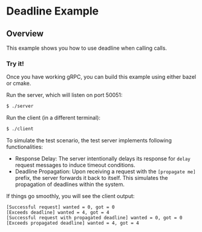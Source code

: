 # Deadline Example

## Overview

This example shows you how to use deadline when calling calls.

### Try it!

Once you have working gRPC, you can build this example using either bazel or cmake.

Run the server, which will listen on port 50051:

```sh
$ ./server
```

Run the client (in a different terminal):

```sh
$ ./client
```

To simulate the test scenario, the test server implements following functionalities:
- Response Delay: The server intentionally delays its response for `delay` request messages to induce timeout conditions.
- Deadline Propagation: Upon receiving a request with the `[propagate me]` prefix, the server forwards it back to itself.
  This simulates the propagation of deadlines within the system.

If things go smoothly, you will see the client output:

```
[Successful request] wanted = 0, got = 0
[Exceeds deadline] wanted = 4, got = 4
[Successful request with propagated deadline] wanted = 0, got = 0
[Exceeds propagated deadline] wanted = 4, got = 4
```
